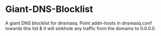 # Giant-DNS-Blocklist
A giant DNS blocklist for dnsmasq. Point addn-hosts in dnsmasq.conf towards this list & it will sinkhole any traffic from the domains to 0.0.0.0.
